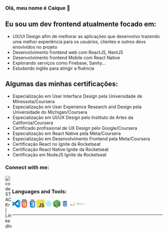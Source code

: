 ### Olá, meu nome é Caique 👋

## Eu sou um dev frontend atualmente focado em:

- UX/UI Design afim de melhorar as aplicações que desenvolvo trazendo uma melhor experiência para os usuários, clientes e outros devs enovlvidos no projeto
- Desenvolvimento frontend web com ReactJS, NextJS
- Desenvolvimento frontend Mobile com React Native
- Explorando serviços como Firebase, Sanity...
- Estudando inglês para atingir a fluência

## Algumas das minhas certificações:

- Especialização em User Interface Design pela Universidade de Minessota/Coursera
- Especialização em User Experience Research and Design pela Universidade do Michigan/Coursera
- Especialização em UI/UX Design pelo Instituto de Artes da California/Coursera
- Certificado profissional de UX Design pelo Google/Coursera
- Especialização em React Native pela Meta/Coursera
- Especialização em Desenvolvimento Frontend pela Meta/Coursera
- Certificação React no Ignite da Rocketseat
- Certificação React Native Ignite da Rocketseat
- Certificação em NodeJS Ignite da Rocketseat

### Connect with me:

[<img align="left" alt="codeSTACKr | LinkedIn" width="22px" src="https://cdn.jsdelivr.net/npm/simple-icons@v3/icons/linkedin.svg" />][linkedin]

<br />

### Languages and Tools:

<img align="left" alt="Visual Studio Code" width="26px" src="https://raw.githubusercontent.com/github/explore/80688e429a7d4ef2fca1e82350fe8e3517d3494d/topics/visual-studio-code/visual-studio-code.png" />
<img align="left" alt="HTML5" width="26px" src="https://raw.githubusercontent.com/github/explore/80688e429a7d4ef2fca1e82350fe8e3517d3494d/topics/html/html.png" />
<img align="left" alt="CSS3" width="26px" src="https://raw.githubusercontent.com/github/explore/80688e429a7d4ef2fca1e82350fe8e3517d3494d/topics/css/css.png" />
<img align="left" alt="JavaScript" width="26px" src="https://raw.githubusercontent.com/github/explore/80688e429a7d4ef2fca1e82350fe8e3517d3494d/topics/javascript/javascript.png" />
<img align="left" alt="React" width="26px" src="https://raw.githubusercontent.com/github/explore/80688e429a7d4ef2fca1e82350fe8e3517d3494d/topics/react/react.png" />
<img align="left" alt="Node.js" width="26px" src="https://raw.githubusercontent.com/github/explore/80688e429a7d4ef2fca1e82350fe8e3517d3494d/topics/nodejs/nodejs.png" />
<img align="left" alt="SQL" width="26px" src="https://raw.githubusercontent.com/github/explore/80688e429a7d4ef2fca1e82350fe8e3517d3494d/topics/sql/sql.png" />
<img align="left" alt="MySQL" width="26px" src="https://raw.githubusercontent.com/github/explore/80688e429a7d4ef2fca1e82350fe8e3517d3494d/topics/mysql/mysql.png" />
<img align="left" alt="MongoDB" width="26px" src="https://raw.githubusercontent.com/github/explore/80688e429a7d4ef2fca1e82350fe8e3517d3494d/topics/mongodb/mongodb.png" />


<br />
<br />

---

</details>

[linkedin]: https://www.linkedin.com/in/caique-moreira-390539193/
